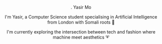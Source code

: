  <p align="center">. Yasir Mo</p>

 <p align="center"> I'm Yasir, a Computer Science student specialising in Artificial Intelligence from London with Somali roots 🌱 </p>

 <p align="center"> I'm currently exploring the intersection between tech and fashion where machine meet aesthetics ➰ </p>
  <div align="center">
 
</div>
